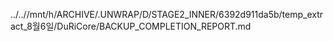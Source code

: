 ../..//mnt/h/ARCHIVE/.UNWRAP/D/STAGE2_INNER/6392d911da5b/temp_extract_8월6일/DuRiCore/BACKUP_COMPLETION_REPORT.md
